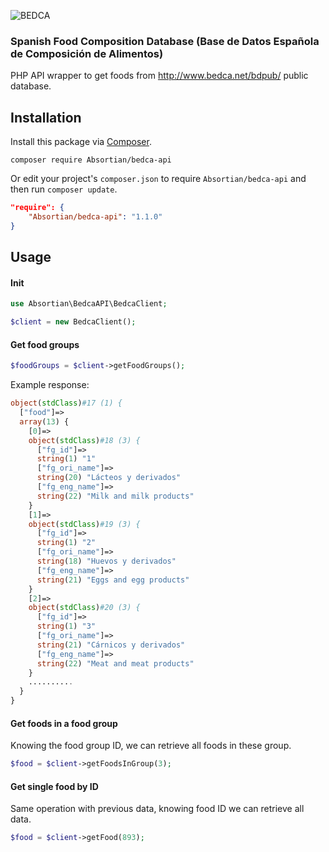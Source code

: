 ![BEDCA](http://img.imgur.com/nGR9U4c.png)

### Spanish Food Composition Database (Base de Datos Española de Composición de Alimentos)

PHP API wrapper to get foods from http://www.bedca.net/bdpub/ public database.

## Installation

Install this package via [Composer](https://getcomposer.org/).

```
composer require Absortian/bedca-api
```

Or edit your project's `composer.json` to require `Absortian/bedca-api` and then run `composer update`.

```json
"require": {
    "Absortian/bedca-api": "1.1.0"
}
```

## Usage

#### Init
```php
use Absortian\BedcaAPI\BedcaClient;

$client = new BedcaClient();
```

#### Get food groups
```php
$foodGroups = $client->getFoodGroups();
```

Example response:
```php
object(stdClass)#17 (1) {
  ["food"]=>
  array(13) {
    [0]=>
    object(stdClass)#18 (3) {
      ["fg_id"]=>
      string(1) "1"
      ["fg_ori_name"]=>
      string(20) "Lácteos y derivados"
      ["fg_eng_name"]=>
      string(22) "Milk and milk products"
    }
    [1]=>
    object(stdClass)#19 (3) {
      ["fg_id"]=>
      string(1) "2"
      ["fg_ori_name"]=>
      string(18) "Huevos y derivados"
      ["fg_eng_name"]=>
      string(21) "Eggs and egg products"
    }
    [2]=>
    object(stdClass)#20 (3) {
      ["fg_id"]=>
      string(1) "3"
      ["fg_ori_name"]=>
      string(21) "Cárnicos y derivados"
      ["fg_eng_name"]=>
      string(22) "Meat and meat products"
    }
    ..........
  }
}
```

#### Get foods in a food group
Knowing the food group ID, we can retrieve all foods in these group.
```php
$food = $client->getFoodsInGroup(3);
```

#### Get single food by ID
Same operation with previous data, knowing food ID we can retrieve all data.
```php
$food = $client->getFood(893);
```
